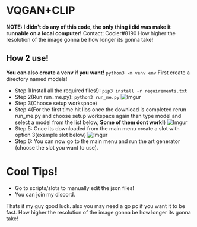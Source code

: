 # VQGAN+CLIP
**NOTE: I didn't do any of this code, the only thing i did was make it runnable on a local computer!**
Contact: Cooler#8190
How higher the resolution of the image gonna be how longer its gonna take!
## How 2 use!
**You can also create a venv if you want!** ```python3 -m venv env```
First create a directory named models!
- Step 1(Install all the required files!): ```pip3 install -r requirements.txt```
- Step 2(Run run_me.py): ```python3 run_me.py```
![Imgur](https://i.imgur.com/X6CGE79.png)
- Step 3(Choose setup workspace)
- Step 4(For the first time hit libs once the download is completed rerun run_me.py and choose setup workspace again than type model and select a model from the list below, **Some of them dont work!**)
![Imgur](https://i.imgur.com/65djKDD.png)
- Step 5: Once its downloaded from the main menu create a slot with option 3(example slot below)
![Imgur](https://i.imgur.com/ZhYBdcB.png)
- Step 6: You can now go to the main menu and run the art generator (choose the slot you want to use).

# Cool Tips!
- Go to scripts/slots to manually edit the json files!
- You can join my discord.

Thats it my guy good luck.
also you may need a go pc if you want it to be fast.
How higher the resolution of the image gonna be how longer its gonna take!
